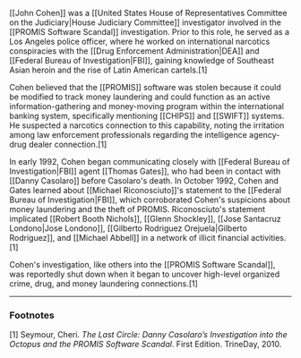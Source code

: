 [[John Cohen]] was a [[United States House of Representatives Committee on the Judiciary|House Judiciary Committee]] investigator involved in the [[PROMIS Software Scandal]] investigation. Prior to this role, he served as a Los Angeles police officer, where he worked on international narcotics conspiracies with the [[Drug Enforcement Administration|DEA]] and [[Federal Bureau of Investigation|FBI]], gaining knowledge of Southeast Asian heroin and the rise of Latin American cartels.[1]

Cohen believed that the [[PROMIS]] software was stolen because it could be modified to track money laundering and could function as an active information-gathering and money-moving program within the international banking system, specifically mentioning [[CHIPS]] and [[SWIFT]] systems. He suspected a narcotics connection to this capability, noting the irritation among law enforcement professionals regarding the intelligence agency-drug dealer connection.[1]

In early 1992, Cohen began communicating closely with [[Federal Bureau of Investigation|FBI]] agent [[Thomas Gates]], who had been in contact with [[Danny Casolaro]] before Casolaro's death. In October 1992, Cohen and Gates learned about [[Michael Riconosciuto]]'s statement to the [[Federal Bureau of Investigation|FBI]], which corroborated Cohen's suspicions about money laundering and the theft of PROMIS. Riconosciuto's statement implicated [[Robert Booth Nichols]], [[Glenn Shockley]], [[Jose Santacruz Londono|Jose Londono]], [[Gilberto Rodriguez Orejuela|Gilberto Rodriguez]], and [[Michael Abbell]] in a network of illicit financial activities.[1]

Cohen's investigation, like others into the [[PROMIS Software Scandal]], was reportedly shut down when it began to uncover high-level organized crime, drug, and money laundering connections.[1]

---
### Footnotes
[1] Seymour, Cheri. *The Last Circle: Danny Casolaro’s Investigation into the Octopus and the PROMIS Software Scandal*. First Edition. TrineDay, 2010.